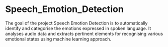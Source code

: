 # Speech_Emotion_Detection
The goal of the project Speech Emotion Detection is to automatically identify and categorise the emotions expressed in spoken language. It analyses audio data and extracts pertinent elements for recognising various emotional states using machine learning approach. 
